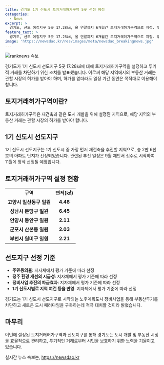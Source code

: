```yaml
---
title: 경기도 1기 신도시 토지거래허가구역 5곳 선정 예정
categories:
  - News
excerpt: >
  경기도, 선도 예정지구 5곳 17.28㎢, 올 연말까지 6개월간 토지거래허가구역으로 지정. 투기적 거래 차단 및 지역 발전을 위한 조치. 사전 허가 없이 토지 거래 시 징역이나 벌금 부과, 허가 후 일정기간 목적대로 이용 의무. 1기 신도시 아파트 2만 6천호 중 10% 선도지구 재건축 추진. 주민동의율, 정주 환경 등을 고려하여 선정. 도시 주택실장은 부동산투기 차단과 지역발전을 향한 노력을 다졌다.
feature_text: >
  경기도, 선도 예정지구 5곳 17.28㎢, 올 연말까지 6개월간 토지거래허가구역으로 지정. 투기적 거래 차단 및 지역 발전을 위한 조치. 사전 허가 없이 토지 거래 시 징역이나 벌금 부과, 허가 후 일정기간 목적대로 이용 의무. 1기 신도시 아파트 2만 6천호 중 10% 선도지구 재건축 추진. 주민동의율, 정주 환경 등을 고려하여 선정. 도시 주택실장은 부동산투기 차단과 지역발전을 향한 노력을 다졌다.
image: 'https://newsdao.kr/res/images/meta/newsdao_breakingnews.jpg'
---
```


<p><img src="https://newsdao.kr/res/images/meta/newsdao_breakingnews.jpg" alt="ranknews 속보" /></p>

<p data-ke-size="size16">경기도가 1기 신도시 선도지구 5곳 17.28㎢에 대해 토지거래허가구역을 설정하고 투기적 거래를 차단하기 위한 조치를 발표했습니다. 이로써 해당 지역에서의 부동산 거래는 관할 시장의 허가를 받아야 하며, 허가를 얻더라도 일정 기간 동안은 목적대로 이용해야 합니다.</p>

<h2 data-ke-size="size26">토지거래허가구역이란?</h2>

<p data-ke-size="size16">토지거래허가구역은 재건축과 같은 도시 개발을 위해 설정된 지역으로, 해당 지역의 부동산 거래는 관할 시장의 허가를 받아야 합니다.</p>

<h2 data-ke-size="size26">1기 신도시 선도지구</h2>

<p data-ke-size="size16">1기 신도시 선도지구는 1기 신도시 중 가장 먼저 재건축을 추진할 지역으로, 총 2만 6천 호의 아파트 단지가 선정되었습니다. 관련된 추진 일정은 9월 제안서 접수로 시작하여 11월에 정식 선정될 예정입니다.</p>

<h2 data-ke-size="size26">토지거래허가구역 설정 현황</h2>

<table>
  <tbody>
    <tr>
      <td style="text-align: center; height: 17px;"><b>구역</b></td>
      <td style="text-align: center; height: 17px;"><b>면적(㎢)</b></td>
    </tr>
    <tr>
      <td style="text-align: center; height: 17px;"><b>고양시 일산동구 일원</b></td>
      <td style="text-align: center; height: 17px;"><b>4.48</b></td>
    </tr>
    <tr>
      <td style="text-align: center; height: 17px;"><b>성남시 분당구 일원</b></td>
      <td style="text-align: center; height: 17px;"><b>6.45</b></td>
    </tr>
    <tr>
      <td style="text-align: center; height: 17px;"><b>안양시 동안구 일원</b></td>
      <td style="text-align: center; height: 17px;"><b>2.11</b></td>
    </tr>
    <tr>
      <td style="text-align: center; height: 17px;"><b>군포시 산본동 일원</b></td>
      <td style="text-align: center; height: 17px;"><b>2.03</b></td>
    </tr>
    <tr>
      <td style="text-align: center; height: 17px;"><b>부천시 원미구 일원</b></td>
      <td style="text-align: center; height: 17px;"><b>2.21</b></td>
    </tr>
  </tbody>
</table>

<h2 data-ke-size="size26">선도지구 선정 기준</h2>

<ul>
  <li><b>주민동의율</b>: 지자체에서 평가 기준에 따라 선정</li>
  <li><b>정주 환경 개선의 시급성</b>: 지자체에서 평가 기준에 따라 선정</li>
  <li><b>정비사업 추진의 파급효과</b>: 지자체에서 평가 기준에 따라 선정</li>
  <li><b>1기 신도시별로 지역 여건 등을 반영</b>: 지자체에서 평가 기준에 따라 선정</li>
</ul>

<p data-ke-size="size16">경기도는 1기 신도시 선도지구로 시작되는 노후계획도시 정비사업을 통해 부동산투기를 차단하고 새로운 도시 패러다임을 구축하는데 적극 대처할 것이라 밝혔습니다.</p>

<h2 data-ke-size="size26">마무리</h2>

<p data-ke-size="size16">이번에 설정된 토지거래허가구역과 선도지구를 통해 경기도는 도시 개발 및 부동산 시장을 효율적으로 관리하고, 투기적인 거래로부터 시민을 보호하기 위한 노력을 기울이고 있습니다.</p>
실시간 뉴스 속보는, <a href="https://newsdao.kr" rel="dofollow">https://newsdao.kr</a>


